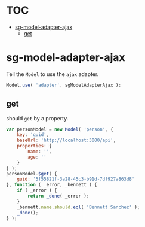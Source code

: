 # TOC
   - [sg-model-adapter-ajax](#sg-model-adapter-ajax)
     - [get](#sg-model-adapter-ajax-get)
<a name=""></a>
 
<a name="sg-model-adapter-ajax"></a>
# sg-model-adapter-ajax
Tell the `Model` to use the `ajax` adapter.

```js
Model.use( 'adapter', sgModelAdapterAjax );
```

<a name="sg-model-adapter-ajax-get"></a>
## get
should `get` by a property.

```js
var personModel = new Model( 'person', {
	key: 'guid',
	baseUrl: 'http://localhost:3000/api',
	properties: {
		name: '',
		age: ''
	}
} );
personModel.$get( {
	guid: '5f55821f-3a28-45c3-b91d-7df927a863d8'
}, function ( _error, _bennett ) {
	if ( _error ) {
		return _done( _error );
	}
	_bennett.name.should.eql( 'Bennett Sanchez' );
	_done();
} );
```

